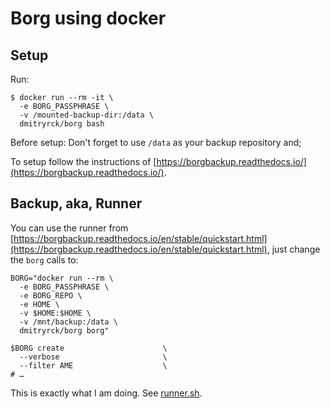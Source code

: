 # Borg using docker

## Setup

Run:

```terminal
$ docker run --rm -it \
  -e BORG_PASSPHRASE \
  -v /mounted-backup-dir:/data \
  dmitryrck/borg bash
```

Before setup: Don't forget to use `/data` as your backup repository and;

To setup follow the instructions of [https://borgbackup.readthedocs.io/](https://borgbackup.readthedocs.io/).

## Backup, aka, Runner

You can use the runner from [https://borgbackup.readthedocs.io/en/stable/quickstart.html](https://borgbackup.readthedocs.io/en/stable/quickstart.html), just change the `borg` calls to:

```terminal
BORG="docker run --rm \
  -e BORG_PASSPHRASE \
  -e BORG_REPO \
  -e HOME \
  -v $HOME:$HOME \
  -v /mnt/backup:/data \
  dmitryrck/borg borg"

$BORG create                      \
  --verbose                       \
  --filter AME                    \
# …
```

This is exactly what I am doing. See [runner.sh](runner.sh).
